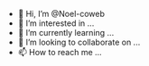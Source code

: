 - 👋 Hi, I’m @Noel-coweb
- 👀 I’m interested in ...
- 🌱 I’m currently learning ...
- 💞️ I’m looking to collaborate on ...
- 📫 How to reach me ...

<!---
Noel-coweb/Noel-coweb is a ✨ special ✨ repository because its `README.md` (this file) appears on your GitHub profile.
You can click the Preview link to take a look at your changes.
--->
